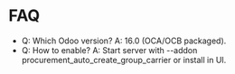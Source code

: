 # FAQ

- Q: Which Odoo version? A: 16.0 (OCA/OCB packaged).
- Q: How to enable? A: Start server with --addon procurement_auto_create_group_carrier or install in UI.
